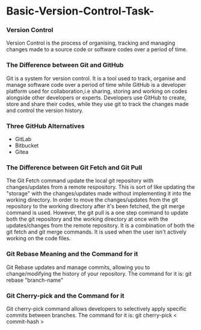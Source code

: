 # Basic-Version-Control-Task-
### Version Control
Version Control is the process of organising, tracking and managing changes made to a source code or software codes over a period of time.
### The Difference between Git and GitHub
Git is a system for version control. It is a tool used to track, organise and manage software code over a period of time while GitHub is a developer platform used for collaboration,i.e sharing, storing and working on codes alongside other developers or experts. Developers use GitHub to create, store and share their codes, while they use git to track the changes made and control the version history.
### Three GitHub Alternatives
- GitLab
- Bitbucket
- Gitea
### The Difference between Git Fetch and Git Pull
The Git Fetch command update the local git repository with changes/updates from a remote respository. This is sort of like updating the "storage" with the changes/updates made without implementing it into the working directory. In order to move the changes/updates from the git repository to the working directory after it's been fetched, the git merge command is used. However, the git pull is a one step command to update both the git repository and the working directory at once with the updates/changes from the remote repository. It is a combination of both the git fetch and git merge commands. It is used when the user isn't actively working on the code files.
### Git Rebase Meaning and the Command for it
Git Rebase updates and manage commits, allowing you to change/modifying the history of your repository. The command for it is: git rebase "branch-name" 
###  Git Cherry-pick and the Command for it
 Git cherry-pick command allows developers to selectively apply specific commits between branches. The command for it is: git cherry-pick < commit-hash >
